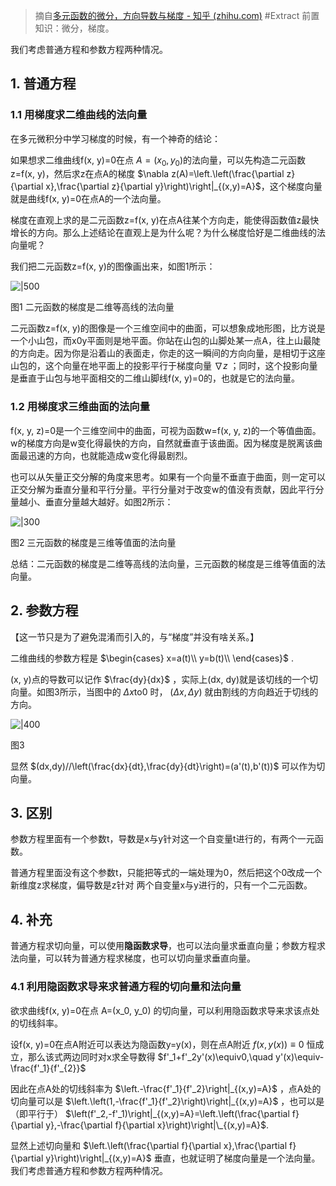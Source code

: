 
> 摘自[多元函数的微分，方向导数与梯度 - 知乎 (zhihu.com)](https://zhuanlan.zhihu.com/p/541102676)
> #Extract 
前置知识：微分，梯度。

我们考虑普通方程和参数方程两种情况。

## 1\. 普通方程

### 1.1 用梯度求二维曲线的法向量

在多元微积分中学习梯度的时候，有一个神奇的结论：

如果想求二维曲线f(x, y)=0在点 $A=(x_0, y_0)$的法向量，可以先构造二元函数z=f(x, y)，然后求z在点A的梯度 $\nabla z(A)=\left.\left(\frac{\partial z}{\partial x},\frac{\partial z}{\partial y}\right)\right|_{(x,y)=A}$，这个梯度向量就是曲线f(x, y)=0在点A的一个法向量。

梯度在直观上求的是二元函数z=f(x, y)在点A往某个方向走，能使得函数值z最快增长的方向。那么上述结论在直观上是为什么呢？为什么梯度恰好是二维曲线的法向量呢？

我们把二元函数z=f(x, y)的图像画出来，如图1所示：

![|500](https://pic1.zhimg.com/v2-d3b6928e54474bda7b71676969e2e41c_b.jpg)

图1 二元函数的梯度是二维等高线的法向量

二元函数z=f(x, y)的图像是一个三维空间中的曲面，可以想象成地形图，比方说是一个小山包，而x0y平面则是地平面。你站在山包的山脚处某一点A，往上山最陡的方向走。因为你是沿着山的表面走，你走的这一瞬间的方向向量，是相切于这座山包的，这个向量在地平面上的投影平行于梯度向量 $\nabla z$ ；同时，这个投影向量是垂直于山包与地平面相交的二维山脚线f(x, y)=0的，也就是它的法向量。

### 1.2 用梯度求三维曲面的法向量

f(x, y, z)=0是一个三维空间中的曲面，可视为函数w=f(x, y, z)的一个等值曲面。w的梯度方向是w变化得最快的方向，自然就垂直于该曲面。因为梯度是脱离该曲面最迅速的方向，也就能造成w变化得最剧烈。

也可以从矢量正交分解的角度来思考。如果有一个向量不垂直于曲面，则一定可以正交分解为垂直分量和平行分量。平行分量对于改变w的值没有贡献，因此平行分量越小、垂直分量越大越好。如图2所示：

![|300](https://pic3.zhimg.com/v2-4755536839b03d8a33ed5ea3baf3002a_b.jpg)

图2 三元函数的梯度是三维等值面的法向量

总结：二元函数的梯度是二维等高线的法向量，三元函数的梯度是三维等值面的法向量。

## 2\. 参数方程

【这一节只是为了避免混淆而引入的，与“梯度”并没有啥关系。】

二维曲线的参数方程是 $\begin{cases} x=a(t)\\ y=b(t)\\ \end{cases}$ .

(x, y)点的导数可以记作 $\frac{dy}{dx}$ ，实际上(dx, dy)就是该切线的一个切向量。如图3所示，当图中的 $\Delta x$to0 时， $(\Delta x,\Delta y)$ 就由割线的方向趋近于切线的方向。

![|400](https://pic2.zhimg.com/v2-6c5547edbcc233f44a270d3403afa311_b.jpg)

图3

显然 $(dx,dy)//\left(\frac{dx}{dt},\frac{dy}{dt}\right)=(a'(t),b'(t))$ 可以作为切向量。

## 3\. 区别

参数方程里面有一个参数t，导数是x与y针对这一个自变量t进行的，有两个一元函数。

普通方程里面没有这个参数t，只能把等式的一端处理为0，然后把这个0改成一个新维度z求梯度，偏导数是z针对 两个自变量x与y进行的，只有一个二元函数。

## 4\. 补充

普通方程求切向量，可以使用**隐函数求导**，也可以法向量求垂直向量；参数方程求法向量，可以转为普通方程求梯度，也可以切向量求垂直向量。

### 4.1 利用隐函数求导来求普通方程的切向量和法向量

欲求曲线f(x, y)=0在点 A=(x\_0, y\_0) 的切向量，可以利用隐函数求导来求该点处的切线斜率。

设f(x, y)=0在点A附近可以表达为隐函数y=y(x)，则在点A附近 $f(x, y(x))\equiv 0$ 恒成立，那么该式两边同时对x求全导数得 $f'_1+f'_2y'(x)\equiv0,\quad y'(x)\equiv-\frac{f'_1}{f'_{2}}$

因此在点A处的切线斜率为 $\left.-\frac{f'_1}{f'_2}\right|_{(x,y)=A}$ ，点A处的切向量可以是 $\left.\left(1,-\frac{f'_1}{f'_2}\right)\right|_{(x,y)=A}$ ，也可以是（即平行于） $\left(f'_2,-f'_1)\right|_{(x,y)=A}=\left.\left(\frac{\partial f}{\partial y},-\frac{\partial f}{\partial x}\right)\right|\_{(x,y)=A}$.

显然上述切向量和 $\left.\left(\frac{\partial f}{\partial x},\frac{\partial f}{\partial y}\right)\right|_{(x,y)=A}$ 垂直，也就证明了梯度向量是一个法向量。
我们考虑普通方程和参数方程两种情况。

